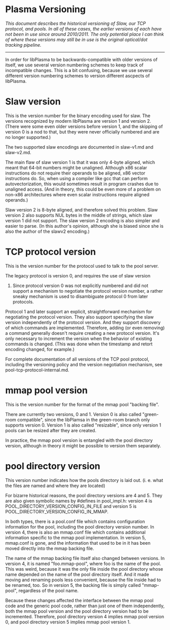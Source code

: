 # Plasma Versioning

_This document describes the historical versioning of Slaw, our TCP
protocol, and pools. In all of these cases, the earlier versions of
each have not been in use since around 2010/2011. The only potential
place I can think of where these versions may still be in use is the
original optical/dot tracking pipeline._

-----

In order for libPlasma to be backwards-compatible with older versions
of itself, we use several version numbering schemes to keep track of
incompatible changes.  This is a bit confusing, because we use several
different version numbering schemes to version different ascpects of
libPlasma.


Slaw version
============

This is the version number for the binary encoding used for slaw.  The
versions recognized by modern libPlasma are version 1 and version 2.
(There were some even older versions before version 1, and the
skipping of version 0 is a nod to that, but they were never officially
numbered and are no longer supported.)

The two supported slaw encodings are documented in slaw-v1.md and
slaw-v2.md.

The main flaw of slaw version 1 is that it was only 4-byte aligned,
which meant that 64-bit numbers might be unaligned.  Although x86
scalar instructions do not require their operands to be aligned, x86
vector instructions do.  So, when using a compiler like gcc that can
perform autovectorization, this would sometimes result in program
crashes due to unaligned access.  (And in theory, this could be even
more of a problem on non-x86 architectures where even scalar
instructions require aligned operands.)

Slaw version 2 is 8-byte aligned, and therefore solved this problem.
Slaw version 2 also supports NUL bytes in the middle of strings, which
slaw version 1 did not support.  The slaw version 2 encoding is also
simpler and easier to parse.  (In this author's opinion, although she
is biased since she is also the author of the slawv2 encoding.)


TCP protocol version
====================

This is the version number for the protocol used to talk to the pool
server.

The legacy protocol is version 0, and requires the use of slaw version
1.  Since protocol version 0 was not explicitly numbered and did not
support a mechanism to negotiate the protocol version number, a rather
sneaky mechanism is used to disambiguate protocol 0 from later
protocols.

Protocol 1 and later support an explicit, straightforward mechanism
for negotiating the protocol version.  They also support specifying
the slaw version independently of the protocol version.  And they
support discovery of which commands are implemented.  Therefore,
adding (or even removing) a command generally doesn't require creating
a new protocol version.  It's only necessary to increment the version
when the behavior of existing commands is changed.  (This was done
when the timestamp and retort encoding changed, for example.)

For complete documentation of all versions of the TCP pool protocol,
including the versioning policy and the version negotiation mechanism,
see pool-tcp-protocol-internal.md.


mmap pool version
=================

This is the version number for the format of the mmap pool "backing
file".

There are currently two versions, 0 and 1.  Version 0 is also called
"green-room compatible", since the libPlamsa in the green-room branch
only supports version 0.  Version 1 is also called "resizable", since
only version 1 pools can be resized after they are created.

In practice, the mmap pool version is entangled with the pool
directory version, although in theory it might be possible to version
them separately.


pool directory version
======================

This version number indicates how the pools directory is laid out.
(i. e. what the files are named and where they are located)

For bizarre historical reasons, the pool directory versions are 4 and
5.  They are also given symbolic names by #defines in pool_impl.h:
version 4 is POOL_DIRECTORY_VERSION_CONFIG_IN_FILE and version 5 is
POOL_DIRECTORY_VERSION_CONFIG_IN_MMAP.

In both types, there is a pool.conf file which contains configuration
information for the pool, including the pool directory version
number.  In version 4, there is also an mmap.conf file which contains
additional information specific to the mmap pool implementation.  In
version 5, mmap.conf is gone, and the information that used to be in
it has been moved directly into the mmap backing file.

The name of the mmap backing file itself also changed between
versions.  In version 4, it is named "foo.mmap-pool", where foo is the
name of the pool.  This was weird, because it was the only file inside
the pool directory whose name depended on the name of the pool
directory itself.  And it made moving and renaming pools less
convenient, because the file inside had to be renamed, too.  So in
version 5, the backing file is simply called "mmap-pool", regardless
of the pool name.

Because these changes affected the interface between the mmap pool
code and the generic pool code, rather than just one of them
independently, both the mmap pool version and the pool directory
version had to be incremented.  Therefore, pool directory version 4
implies mmap pool version 0, and pool directory version 5 implies mmap
pool version 1.
